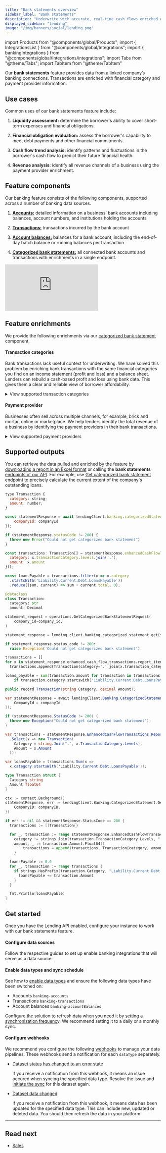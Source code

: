 ```yaml
---
title: "Bank statements overview"
sidebar_label: "Bank statements"
description: "Underwrite with accurate, real-time cash flows enriched with detailed spend and income transaction categories"
displayed_sidebar: "lending"
image: "/img/banners/social/lending.png"
---
```


import Products from "@components/global/Products";
import { IntegrationsList } from "@components/global/Integrations";
import { bankingIntegrations } from "@components/global/Integrations/integrations";
import Tabs from "@theme/Tabs";
import TabItem from "@theme/TabItem"

Our **bank statements** feature provides data from a linked company’s banking connections. Transactions are enriched with financial category and payment provider information.

## Use cases

Common uses of our bank statements feature include:

1. **Liquidity assessment:** determine the borrower's ability to cover short-term expenses and financial obligations.

2. **Financial obligation evaluation:** assess the borrower's capability to meet debt payments and other financial commitments.

3. **Cash flow trend analysis:** identify patterns and fluctuations in the borrower's cash flow to predict their future financial health.

4. **Revenue analysis:** identify all revenue channels of a business using the payment provider enrichment.

## Feature components

Our banking feature consists of the following components, supported across a number of banking data sources.

1. **[Accounts:](/lending-api#/operations/list-banking-accounts)** detailed information on a business’ bank accounts including balances, account numbers, and institutions holding the accounts

2. **[Transactions:](/lending-api#/operations/list-banking-transactions)** transactions incurred by the bank account

3. **[Account balances:](/lending-api#/operations/list-banking-account-balances)** balances for a bank account, including the end-of-day batch balance or running balances per transaction

4. **[Categorized bank statements:](/lending-api#/operations/get-categorized-bank-statement)** all connected bank accounts and transactions with enrichments in a single endpoint.

<iframe
  src="https://docs.google.com/spreadsheets/d/e/2PACX-1vQXnkKj3esBrzpD--pKV_tVTfTHxDPpxz8BBFe2SjcNt6kB2-qcTFDxEye3kxHWu91mYRzLoCjYfpHH/pubhtml?gid=1760315404&amp;single=true&amp;widget=true&amp;headers=false"
  frameborder="0"
  style={{ top: 0, left: 0, width: "100%", height: "200px" }}
></iframe>

## Feature enrichments

We provide the following enrichments via our [categorized bank statement](/lending-api#/operations/get-categorized-bank-statement) component.

#### Transaction categories

Bank transactions lack useful context for underwriting. We have solved this problem by enriching bank transactions with the same financial categories you find on an income statement (profit and loss) and a balance sheet. Lenders can rebuild a cash-based profit and loss using bank data. This gives them a clear and reliable view of borrower affordability.

<details>
  <summary>View supported transaction categories</summary>

  <iframe
    src="https://docs.google.com/spreadsheets/d/e/2PACX-1vQXnkKj3esBrzpD--pKV_tVTfTHxDPpxz8BBFe2SjcNt6kB2-qcTFDxEye3kxHWu91mYRzLoCjYfpHH/pubhtml?gid=340133827&amp;single=true&amp;widget=true&amp;headers=false"
    frameborder="0"
    style={{ top: 0, left: 0, width: "100%", height: "660px" }}
  ></iframe>
</details>

#### Payment provider

Businesses often sell across multiple channels, for example, brick and mortar, online or marketplace. We help lenders identify the total revenue of a business by identifying the payment providers in their bank transactions.

<details>
  <summary>View supported payment providers</summary>

 <iframe
   src="https://docs.google.com/spreadsheets/d/e/2PACX-1vQXnkKj3esBrzpD--pKV_tVTfTHxDPpxz8BBFe2SjcNt6kB2-qcTFDxEye3kxHWu91mYRzLoCjYfpHH/pubhtml?gid=88475193&amp;single=true&amp;widget=true&amp;headers=false"
   frameborder="0"
   style={{ top: 0, left: 0, width: "100%", height: "660px" }}
 ></iframe>
</details>

## Supported outputs

You can retrieve the data pulled and enriched by the feature by [downloading a report in an Excel format](/lending/features/excel-download-overview) or calling the **bank statements** [endpoints of our API](/lending-api#/operations/get-categorized-bank-statement).
For example, use [Get categorized bank statement](/lending-api#/operations/get-categorized-bank-statement) endpoint to precisely calculate the current extent of the company's outstanding loans.

<Tabs>

<TabItem value="nodejs" label="TypeScript">

```javascript
type Transaction {
  category: string;
  amount: number;
}

const statementResponse = await lendingClient.banking.categorizedStatement.get({
    companyId: companyId
});

if (statementResponse.statusCode != 200) {
  throw new Error("Could not get categorized bank statement")
}

const transactions: Transaction[] = statementResponse.enhancedCashFlowTransactions.reportItems.transactions.map(x => ({
  category: x.transactionCategory.levels.join('.'),
  amount: x.amount
}));

const loansPayable = transactions.filter(x => x.category
  .startsWith('Liability.Current.Debt.LoansPayable'))
  .reduce((sum, current) => sum + current.total, 0);
```

</TabItem>

<TabItem value="python" label="Python">

```python
@dataclass
class Transaction:
  category: str
  amount: Decimal

statement_request = operations.GetCategorizedBankStatementRequest(
    company_id=company_id,
)

statement_response = lending_client.banking.categorized_statement.get(statement_request)

if statement_response.status_code != 200:
  raise Exception('Could not get categorized bank statement')

transactions = []
for x in statement_response.enhanced_cash_flow_transactions.report_items.transactions:
  transactions.append(Transaction(category='.'.join(x.transaction_category.levels), amount=x.amount))

loans_payable = sum(transaction.amount for transaction in transactions \
    if transaction.category.startswith('Liability.Current.Debt.LoansPayable'))
```

</TabItem>

<TabItem value="csharp" label="C#">


```csharp
public record Transaction(string Category, decimal Amount);

var statementResponse = await lendingClient.Banking.CategorizedStatement.GetAsync(new() {
    CompanyId = companyId
});

if (statementResponse.StatusCode != 200) {
  throw new Exception("Could not get categorized bank statement");
}

var transactions = statementResponse.EnhancedCashFlowTransactions.ReportItems.Transactions
  .Select(x => new Transaction(
    Category = string.Join(".", x.TransactionCategory.Levels),
    Amount = x.Amount
  ));

var loansPayable = transactions.Sum(x => 
  x.category.startsWith('Liability.Current.Debt.LoansPayable'));
```

</TabItem>

<TabItem value="go" label="Go">

```go
type Transaction struct {
  Category string
  Amount float64
}

ctx := context.Background()
statementResponse, err := lendingClient.Banking.CategorizedStatement.Get(ctx, operations.GetCategorizedBankStatementRequest{
    CompanyID: companyID,
})

if err != nil && statementResponse.StatusCode == 200 {
  transactions := []Transaction{}

  for _, transaction := range statementResponse.EnhancedCashFlowTransactions.ReportItems.Transactions {
    category := strings.Join(transaction.TransactionCategory.Levels, ".")
    amount, _ := transaction.Amount.Float64()
		transactions = append(transactions, Transaction{category, amount})
	}

  loansPayable := 0.0
  for _, transaction := range transactions {
    if strings.HasPrefix(transaction.Category, "Liability.Current.Debt.LoansPayable") {
      loansPayable += transaction.Amount
    }
  }

  fmt.Println(loansPayable)
}
```

</TabItem>

</Tabs>


## Get started

Once you have the Lending API enabled, configure your instance to work with our bank statements feature. 

#### Configure data sources

Follow the respective guides to set up enable banking integrations that will serve as a data source:

<IntegrationsList integrations={bankingIntegrations} />

#### Enable data types and sync schedule

See how to [enable data types](/core-concepts/data-type-settings#override-the-default-sync-settings) and ensure the following data types have been switched on:

- Accounts `banking-accounts`
- Transactions `banking-transactions`
- Account balances `banking-accountBalances`

Configure the solution to refresh data when you need it by [setting a synchronization frequency](/core-concepts/data-type-settings#choose-a-synchronization-frequency). We recommend setting it to a daily or a monthly sync.

#### Configure webhooks

We recommend you configure the following [webhooks](/using-the-api/webhooks/core-rules-types) to manage your data pipelines. These webhooks send a notification for each `dataType` separately.

- [Dataset status has changed to an error state](/using-the-api/webhooks/core-rules-types#dataset-status-has-changed-to-an-error-state)  

  If you receive a notification from this webhook, it means an issue occured when syncing the specified data type. Resolve the issue and [initiate the sync](/using-the-api/queueing-data-syncs#refresh-data) for this dataset again. 
 
- [Dataset data changed](/using-the-api/webhooks/core-rules-types#dataset-data-changed)  

  If you receive a notification from this webhook, it means data has been updated for the specified data type. This can include new, updated or deleted data. You should then refresh the data in your platform.

---

## Read next
- [Sales](/lending/features/sales-overview)

